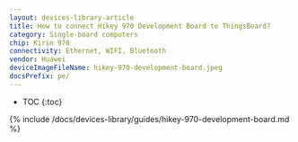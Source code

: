 ```yaml
---
layout: devices-library-article
title: How to connect Hikey 970 Development Board to ThingsBoard?
category: Single-board computers
chip: Kirin 970
connectivity: Ethernet, WIFI, Bluetooth
vendor: Huawei
deviceImageFileName: hikey-970-development-board.jpeg
docsPrefix: pe/
---
```



* TOC
{:toc}

{% include /docs/devices-library/guides/hikey-970-development-board.md %}